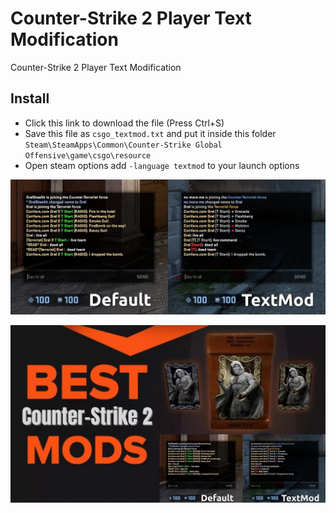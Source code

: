 # Counter-Strike 2 Player Text Modification
Counter-Strike 2 Player Text Modification

## Install
 - Click this link to download the file (Press Ctrl+S)
 - Save this file as `csgo_textmod.txt` and put it inside this folder `Steam\SteamApps\Common\Counter-Strike Global Offensive\game\csgo\resource`
 - Open steam options add `-language textmod` to your launch options


![](5b3936f096718.webp)

![](screenshots.png)
